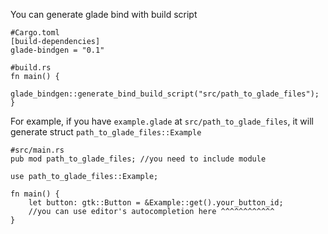 You can generate glade bind with build script

```
#Cargo.toml
[build-dependencies]
glade-bindgen = "0.1"
```


```
#build.rs
fn main() {
	glade_bindgen::generate_bind_build_script("src/path_to_glade_files");
}
```
For example, if you have `example.glade` at `src/path_to_glade_files`,
it will generate struct `path_to_glade_files::Example`

```
#src/main.rs
pub mod path_to_glade_files; //you need to include module

use path_to_glade_files::Example;

fn main() {
    let button: gtk::Button = &Example::get().your_button_id;
    //you can use editor's autocompletion here ^^^^^^^^^^^^
}